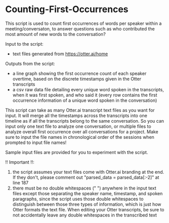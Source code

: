 # Counting-First-Occurrences
This script is used to count first occurrences of words per speaker within a meeting/conversaton, to answer questions such as who contributed the most amount of new words to the conversation?

Input to the script: 
- text files generated from https://otter.ai/home

Outputs from the script:
- a line graph showing the first occurrence count of each speaker overtime, based on the discrete timestamps given in the Otter transcripts
- a csv raw data file detailing every unique word spoken in the transcripts, when it was first spoken, and who said it (every row contains the first occurrence information of a unique word spoken in the conversation)

This script can take as many Otter.ai transcript text files as you want for input. It will merge all the timestamps across the transcripts into one timeline as if all the transcripts belong to the same conversation. So you can input only one text file to analyze one conversation, or multiple files to analyze overall first occurrence over all conversations for a project. Make sure to input the file names in chronological order of the sessions when prompted to input file names!

Sample input files are provided for you to experiment with the script.

!! Important !!: 
1. the script assumes your text files come with Otter.ai branding at the end. If they don't, please comment out "parsed_data = parsed_data[:-2]" at line 187
2. there must be no double whitespaces ("  ") anywhere in the input text files except those separating the speaker name, timestamp, and spoken paragraphs, since the script uses those double whitespaces to distinguish between those three types of information, which is just how Otter formats the text file. When editing your Otter transcripts, be sure to not accidentally leave any double whitespaces in the transcribed text
